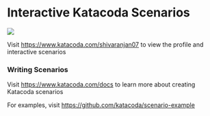 # Interactive Katacoda Scenarios

[![](http://shields.katacoda.com/katacoda/shivaranjan07/count.svg)](https://www.katacoda.com/shivaranjan07 "Get your profile on Katacoda.com")

Visit https://www.katacoda.com/shivaranjan07 to view the profile and interactive scenarios

### Writing Scenarios
Visit https://www.katacoda.com/docs to learn more about creating Katacoda scenarios

For examples, visit https://github.com/katacoda/scenario-example
